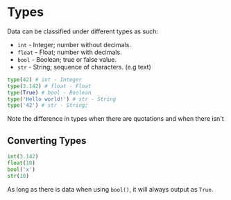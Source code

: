 # Types
Data can be classified under different types as such:
- `int` - Integer; number without decimals.
- `float` - Float; number with decimals.
- `bool` - Boolean; true or false value.
- `str` - String; sequence of characters. (e.g text)

```py
type(42) # int - Integer
type(3.142) # float - Float
type(True) # bool - Boolean
type('Hello world!') # str - String
type('42') # str - String;
```
Note the difference in types when there are quotations and when there isn't

## Converting Types
```py
int(3.142)
float(10)
bool('x')
str(10)
```
As long as there is data when using `bool()`, it will always output as `True`.
